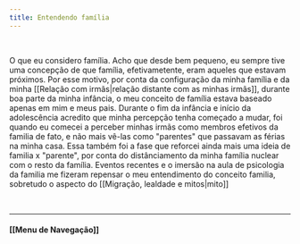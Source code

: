 ```yaml
---
title: Entendendo família
---
```

&nbsp;

O que eu considero família. Acho que desde bem pequeno, eu sempre tive uma concepção de que família, efetivametente, eram aqueles que estavam próximos. Por esse motivo, por conta da configuração da minha família e da minha [[Relação com irmãs|relação distante com as minhas irmãs]], durante boa parte da minha infância, o meu conceito de família estava baseado apenas em mim e meus pais. Durante o fim da infância e início da adolescência acredito que minha percepção tenha começado a mudar, foi quando eu comecei a perceber minhas irmãs como membros efetivos da familia de fato, e não mais vê-las como "parentes" que passavam as férias na minha casa. Essa também foi a fase que reforcei ainda mais uma ideia de familia x "parente", por conta do distânciamento da minha família nuclear com o resto da família. Eventos recentes e o imersão na aula de psicologia da familia me fizeram repensar o meu entendimento do conceito familia, sobretudo o aspecto do [[Migração, lealdade e mitos|mito]]

&nbsp;
&nbsp;
&nbsp;
&nbsp;
&nbsp;
&nbsp;

----------------------

#### [[Menu de Navegação]]